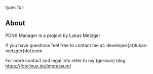 type: full

## About

PDNS Manager is a project by Lukas Metzger

If you have questions feel free to contact me at: developer{at}lukas-metzger{dot}com

For more contact and legal info refer to my (german) blog: <https://fotolinux.de/impressum/>
